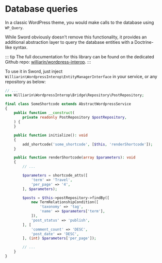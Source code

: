 # Database queries

In a classic WordPress theme, you would make calls to the database using `WP_Query`.

While Sword obviously doesn't remove this functionality, it provides an additional abstraction layer to
query the database entities with a Doctrine-like syntax.

::: tip
The full documentation for this library can be found on the dedicated Github repo:
[williarin/wordpress-interop](https://github.com/williarin/wordpress-interop).
:::

To use it in Sword, just inject `Williarin\WordpressInterop\EntityManagerInterface` in your service, or any repository as below:

```php
// ...
use Williarin\WordpressInterop\Bridge\Repository\PostRepository;

final class SomeShortcode extends AbstractWordpressService
{
    public function __construct(
        private readonly PostRepository $postRepository,
    ) {
    }

    public function initialize(): void
    {
        add_shortcode('some_shortcode', [$this, 'renderShortcode']);
    }

    public function renderShortcode(array $parameters): void
    {
        // ...

        $parameters = shortcode_atts([
            'term' => 'Travel',
            'per_page' => '4',
        ], $parameters);

        $posts = $this->postRepository->findBy([
            new TermRelationshipCondition([
                'taxonomy' => 'tag',
                'name' => $parameters['term'],
            ]),
            'post_status' => 'publish',
        ], [
            'comment_count' => 'DESC',
            'post_date' => 'DESC',
        ], (int) $parameters['per_page']);

        // ...
    }
}
```
